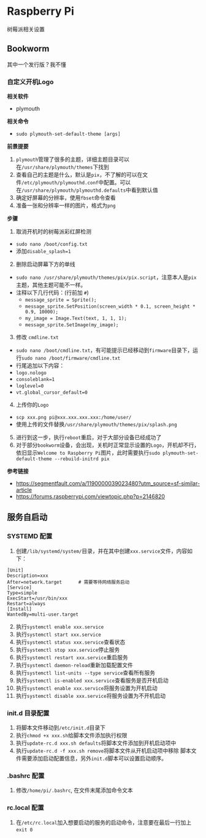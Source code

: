 # Raspberry Pi
树莓派相关设置

## Bookworm
其中一个发行版？我不懂
### 自定义开机Logo
**相关软件**
- plymouth

**相关命令**
- `sudo plymouth-set-default-theme [args]`

**前景提要**
1. `plymouth`管理了很多的主题，详细主题目录可以在`/usr/share/plymouth/themes`下找到
2. 查看自己的主题是什么，默认是`pix`，不了解的可以在文件`/etc/plymouth/plymouthd.conf`中配置。可以在`/usr/share/plymouth/plymouthd.defaults`中看到默认值
3. 确定好屏幕的分辨率，使用`fbset`命令查看
4. 准备一张和分辨率一样的图片，格式为`png`

**步骤**
1. 取消开机时的树莓派彩红屏检测
  - `sudo nano /boot/config.txt`
  - 添加`disable_splash=1`
2. 删除启动屏幕下方的单线
  - `sudo nano /usr/share/plymouth/themes/pix/pix.script`，注意本人是`pix`主题，其他主题可能不一样。
  - 注释以下几行代码：(行前加 `#`)
    - `message_sprite = Sprite();`
    - `message_sprite.SetPosition(screen_width * 0.1, screen_height * 0.9, 10000);`
    - `my_image = Image.Text(text, 1, 1, 1);`
    - `message_sprite.SetImage(my_image);`
3. 修改 `cmdline.txt`
  - `sudo nano /boot/cmdline.txt`，有可能提示已经移动到`firmware`目录下，运行`sudo nano /boot/firmware/cmdline.txt`
  - 行尾追加以下内容：
   - `logo.nologo`
   - `consoleblank=1`
   - `loglevel=0`
   - `vt.global_cursor_default=0`
4. 上传你的`Logo`
  - `scp xxx.png pi@xxx.xxx.xxx.xxx:/home/user/`
  - 使用上传的文件替换`/usr/share/plymouth/themes/pix/splash.png`
5. 进行到这一步，执行`reboot`重启，对于大部分设备已经成功了
6. 对于部分`bookworm`设备，会出现，关机时正常显示设置的`Logo`，开机却不行，依旧显示`Welcome to Raspberry Pi`图片，此时需要执行`sudo plymouth-set-default-theme --rebuild-initrd pix`

**参考链接**
- https://segmentfault.com/a/1190000039023480?utm_source=sf-similar-article
- https://forums.raspberrypi.com/viewtopic.php?p=2146820


## 服务自启动
### SYSTEMD 配置
1. 创建`/lib/systemd/system/`目录，并在其中创建`xxx.service`文件，内容如下：
```
[Unit]
Description=xxx
After=network.target      # 需要等待网络服务启动
[Service]
Type=simple
ExecStart=/usr/bin/xxx
Restart=always
[Install]
WantedBy=multi-user.target
```
2. 执行`systemctl enable xxx.service`
3. 执行`systemctl start xxx.service`
4. 执行`systemctl status xxx.service`查看状态
5. 执行`systemctl stop xxx.service`停止服务
6. 执行`systemctl restart xxx.service`重启服务
7. 执行`systemctl daemon-reload`重新加载配置文件
8. 执行`systemctl list-units --type service`查看所有服务
9. 执行`systemctl is-enabled xxx.service`查看服务是否开机启动
10. 执行`systemctl enable xxx.service`将服务设置为开机启动
11. 执行`systemctl disable xxx.service`将服务设置为不开机启动

### init.d 目录配置
1. 将脚本文件移动到`/etc/init.d`目录下
2. 执行`chmod +x xxx.sh`给脚本文件添加执行权限
3. 执行`update-rc.d xxx.sh defaults`将脚本文件添加到开机启动项中
4. 执行`update-rc.d -f xxx.sh remove`将脚本文件从开机启动项中移除
脚本文件需要添加启动配置信息，另外`init.d`脚本可以设置启动顺序。

### .bashrc 配置
1. 修改`/home/pi/.bashrc`, 在文件末尾添加命令文本

### rc.local 配置
1. 在`/etc/rc.local`加入想要启动的服务的启动命令，注意要在最后一行加上`exit 0`